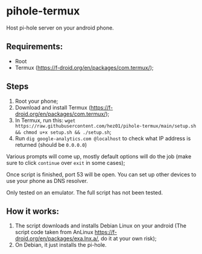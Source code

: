 # pihole-termux
Host pi-hole server on your android phone.
## Requirements:
- Root
- Termux (https://f-droid.org/en/packages/com.termux/);
## Steps
1. Root your phone;
2. Download and install Termux (https://f-droid.org/en/packages/com.termux/);
3. In Termux, run this: `wget https://raw.githubusercontent.com/hez01/pihole-termux/main/setup.sh && chmod u+x setup.sh && ./setup.sh`;
4. Run `dig google-analytics.com @localhost` to check what IP address is returned (should be `0.0.0.0`)

Various prompts will come up, mostly default options will do the job (make sure to click `continue` over `exit` in some cases);

Once script is finished, port 53 will be open. You can set up other devices to use your phone as DNS resolver.

Only tested on an emulator. The full script has not been tested.
## How it works:
1. The script downloads and installs Debian Linux on your android (The script code taken from AnLinux https://f-droid.org/en/packages/exa.lnx.a/, do it at your own risk);
2. On Debian, it just installs the pi-hole.
